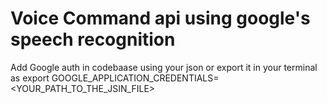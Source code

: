 # Voice Command api using google's speech recognition

Add Google auth in codebaase using your json or export it in your terminal as export GOOGLE_APPLICATION_CREDENTIALS=<YOUR_PATH_TO_THE_JSIN_FILE> 
